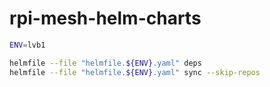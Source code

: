 # rpi-mesh-helm-charts

```bash
ENV=lvb1

helmfile --file "helmfile.${ENV}.yaml" deps
helmfile --file "helmfile.${ENV}.yaml" sync --skip-repos
```
